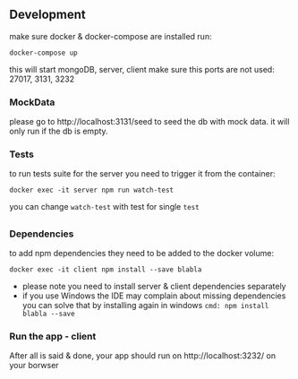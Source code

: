 ## Development

make sure docker & docker-compose are installed
run:
```
docker-compose up
```

this will start mongoDB, server, client
make sure this ports are not used: 27017, 3131, 3232

### MockData
please go to http://localhost:3131/seed
to seed the db with mock data. it will only run if the db is empty.

### Tests
to run tests suite for the server you need to trigger it from the container:
```
docker exec -it server npm run watch-test
```
you can change `watch-test` with test for single `test`

##

### Dependencies
to add npm dependencies they need to be added to the docker volume:
```
docker exec -it client npm install --save blabla
```
* please note you need to install server & client dependencies separately
* if you use Windows the IDE may complain about missing dependencies you can solve that by 
installing again in windows `cmd: npm install blabla --save` 

### Run the app - client
After all is said & done, your app should run on http://localhost:3232/ on your borwser
